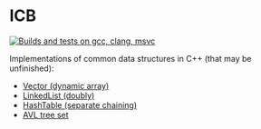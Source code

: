 # ICB

[![Builds and tests on gcc, clang, msvc](https://github.com/icouldbreathe/icb-lib/actions/workflows/cmake-multi-platform.yml/badge.svg)](https://github.com/icouldbreathe/icb-lib/actions/workflows/cmake-multi-platform.yml)

Implementations of common data structures in C++ (that may be unfinished):

* [Vector (dynamic array)](https://icouldbreathe.github.io/icb-lib/classicb_1_1Vector.html)
* [LinkedList (doubly)](https://icouldbreathe.github.io/icb-lib/classicb_1_1LinkedList.html)
* [HashTable (separate chaining)](https://icouldbreathe.github.io/icb-lib/classicb_1_1HashTable.html)
* [AVL tree set](https://icouldbreathe.github.io/icb-lib/classicb_1_1AVLSet.html)
